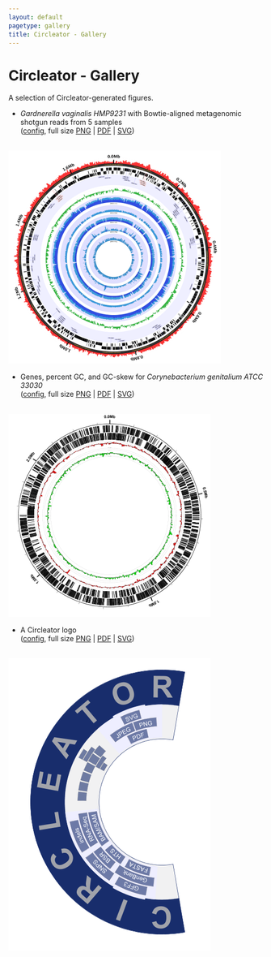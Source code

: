 ```yaml
---
layout: default
pagetype: gallery
title: Circleator - Gallery
---
```


# Circleator - Gallery

A selection of Circleator-generated figures.

* *Gardnerella vaginalis HMP9231* with Bowtie-aligned metagenomic shotgun reads from 5 samples  
([config][c1], full size <a href='images/CP002725-2-5000.png'>PNG</a>&nbsp;|&nbsp;<a href='images/CP002725-2.pdf'>PDF</a>&nbsp;|&nbsp;<a href='images/CP002725-2.svg'>SVG</a>)
<br clear='both'>
<img src='images/CP002725-2-420.png' class='gallery'>

* Genes, percent GC, and GC-skew for *Corynebacterium genitalium ATCC 33030*  
([config][c2], full size <a href='images/CM000961-genes-percentGC-GCskew-1-5000.png'>PNG</a>&nbsp;|&nbsp;<a href='images/CM000961-genes-percentGC-GCskew-1-5000.pdf'>PDF</a>&nbsp;|&nbsp;<a href='images/CM000961-genes-percentGC-GCskew-1-5000.svg'>SVG</a>)
<br clear='both'>
<img src='images/CM000961-genes-percentGC-GCskew-1-400.png' class='gallery'>

* A Circleator logo  
([config][c3], full size <a href='images/logo-2-5000.png'>PNG</a>&nbsp;|&nbsp;<a href='images/logo-2.pdf'>PDF</a>&nbsp;|&nbsp;<a href='images/logo-2.svg'>SVG</a>)
<br clear='both'>
<img src='images/logo-2-400.png' class='gallery'>

[c1]: gallery/CP002725-2.cfg
[c2]: gallery/genes-percentGC-GCskew-1.cfg
[c3]: gallery/logo-2.cfg
